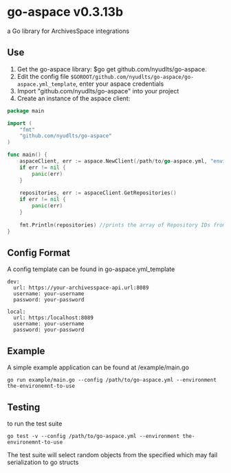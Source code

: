 # go-aspace v0.3.13b
a Go library for ArchivesSpace integrations

## Use
1. Get the go-aspace library: $go get github.com/nyudlts/go-aspace.
2. Edit the config file `$GOROOT/github.com/nyudlts/go-aspace/go-aspace.yml_template`, enter your aspace credentials
4. Import "github.com/nyudlts/go-aspace" into your project
5. Create an instance of the aspace client:

```go
package main

import (
	"fmt"
	"github.com/nyudlts/go-aspace"
)

func main() {
    aspaceClient, err := aspace.NewClient(/path/to/go-aspace.yml, "environment to use from config", timeout)
    if err != nil {
        panic(err)
    }
    
    repositories, err := aspaceClient.GetRepositories()
    if err != nil {
        panic(err)
    }
	
    fmt.Println(repositories) //prints the array of Repository IDs from ArchivesSpace.
}
```

## Config Format
A config template can be found in go-aspace.yml_template

```
dev:
  url: https://your-archivesspace-api.url:8089
  username: your-username
  password: your-password
  
local:
  url: https:/localhost:8089
  username: your-username
  password: your-password
```

## Example
A simple example application can be found at /example/main.go

```shell
go run example/main.go --config /path/to/go-aspace.yml --environment the-environemnt-to-use
```

## Testing
to run the test suite
```shell
go test -v --config /path/to/go-aspace.yml --environment the-environemnt-to-use
```
The test suite will select random objects from the specified which may fail serialization to go structs
